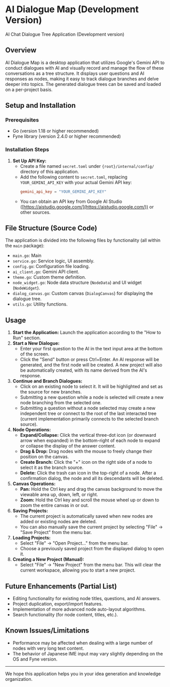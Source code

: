 # AI Dialogue Map (Development Version)

AI Chat Dialogue Tree Application (Development version)

## Overview

AI Dialogue Map is a desktop application that utilizes Google's Gemini API to conduct dialogues with AI and visually record and manage the flow of these conversations as a tree structure. It displays user questions and AI responses as nodes, making it easy to track dialogue branches and delve deeper into topics. The generated dialogue trees can be saved and loaded on a per-project basis.

## Setup and Installation

### Prerequisites

* Go (version 1.18 or higher recommended)
* Fyne library (version 2.4.0 or higher recommended)

### Installation Steps

1.  **Set Up API Key:**
    * Create a file named `secret.toml` under `{root}/internal/config/` directory of this application.
    * Add the following content to `secret.toml`, replacing `YOUR_GEMINI_API_KEY` with your actual Gemini API key:
        ```toml
        gemini_api_key = "YOUR_GEMINI_API_KEY"
        ```
    * You can obtain an API key from Google AI Studio ([https://aistudio.google.com/](https://aistudio.google.com/)) or other sources.

## File Structure (Source Code)

The application is divided into the following files by functionality (all within the `main` package):

* `main.go`: Main
* `service.go`: Service logic, UI assembly.
* `config.go`: Configuration file loading.
* `ai_client.go`: Gemini API client.
* `theme.go`: Custom theme definition.
* `node_widget.go`: Node data structure (`NodeData`) and UI widget (`NodeWidget`).
* `dialog_canvas.go`: Custom canvas (`DialogCanvas`) for displaying the dialogue tree.
* `utils.go`: Utility functions.

## Usage

1.  **Start the Application:** Launch the application according to the "How to Run" section.
2.  **Start a New Dialogue:**
    * Enter your first question to the AI in the text input area at the bottom of the screen.
    * Click the "Send" button or press Ctrl+Enter. An AI response will be generated, and the first node will be created. A new project will also be automatically created, with its name derived from the AI's response.
3.  **Continue and Branch Dialogues:**
    * Click on an existing node to select it. It will be highlighted and set as the source for new branches.
    * Submitting a new question while a node is selected will create a new node branching from the selected one.
    * Submitting a question without a node selected may create a new independent tree or connect to the root of the last interacted tree (current implementation primarily connects to the selected branch source).
4.  **Node Operations:**
    * **Expand/Collapse:** Click the vertical three-dot icon (or downward arrow when expanded) in the bottom-right of each node to expand or collapse the display of the answer content.
    * **Drag & Drop:** Drag nodes with the mouse to freely change their position on the canvas.
    * **Create Branch:** Click the "+" icon on the right side of a node to select it as the branch source.
    * **Delete:** Click the trash can icon in the top-right of a node. After a confirmation dialog, the node and all its descendants will be deleted.
5.  **Canvas Operations:**
    * **Pan:** Hold the Ctrl key and drag the canvas background to move the viewable area up, down, left, or right.
    * **Zoom:** Hold the Ctrl key and scroll the mouse wheel up or down to zoom the entire canvas in or out.
6.  **Saving Projects:**
    * The current project is automatically saved when new nodes are added or existing nodes are deleted.
    * You can also manually save the current project by selecting "File" -> "Save Project" from the menu bar.
7.  **Loading Projects:**
    * Select "File" -> "Open Project..." from the menu bar.
    * Choose a previously saved project from the displayed dialog to open it.
8.  **Creating a New Project (Manual):**
    * Select "File" -> "New Project" from the menu bar. This will clear the current workspace, allowing you to start a new project.

## Future Enhancements (Partial List)

* Editing functionality for existing node titles, questions, and AI answers.
* Project duplication, export/import features.
* Implementation of more advanced node auto-layout algorithms.
* Search functionality (for node content, titles, etc.).

## Known Issues/Limitations

* Performance may be affected when dealing with a large number of nodes with very long text content.
* The behavior of Japanese IME input may vary slightly depending on the OS and Fyne version.

---

We hope this application helps you in your idea generation and knowledge organization.